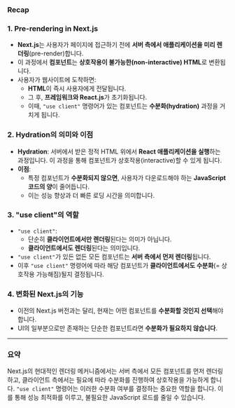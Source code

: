 ### Recap

### 1. **Pre-rendering in Next.js**

- **Next.js**는 사용자가 페이지에 접근하기 전에 **서버 측에서 애플리케이션을 미리 렌더링**(pre-render)합니다.
- 이 과정에서 **컴포넌트**는 **상호작용이 불가능한(non-interactive) HTML**로 변환됩니다.
- 사용자가 웹사이트에 도착하면:
  - **HTML**이 즉시 사용자에게 전달됩니다.
  - 그 후, **프레임워크와 React.js**가 초기화됩니다.
  - 이때, `"use client"` 명령어가 있는 컴포넌트는 **수분화(hydration)** 과정을 거치게 됩니다.

### 2. **Hydration의 의미와 이점**

- **Hydration**: 서버에서 받은 정적 HTML 위에서 **React 애플리케이션을 실행**하는 과정입니다. 이 과정을 통해 컴포넌트가 상호작용(interactive)할 수 있게 됩니다.
- **이점**:
  - 특정 컴포넌트가 **수분화되지 않으면**, 사용자가 다운로드해야 하는 **JavaScript 코드의 양**이 줄어듭니다.
  - 이는 성능 향상과 더 빠른 로딩 시간을 의미합니다.

### 3. **"use client"의 역할**

- `"use client"`:
  - 단순히 **클라이언트에서만 렌더링**된다는 의미가 아닙니다.
  - **클라이언트에서도 렌더링**된다는 의미입니다.
- `"use client"`가 있든 없든 모든 컴포넌트는 **서버 측에서 먼저 렌더링**됩니다.
- 이후 `"use client"` 명령어에 따라 해당 컴포넌트가 **클라이언트에서도 수분화**(= 상호작용 가능해짐)될지 결정됩니다.

### 4. **변화된 Next.js의 기능**

- 이전의 Next.js 버전과는 달리, 현재는 어떤 컴포넌트를 **수분화할 것인지 선택**해야 합니다.
- UI의 일부분으로만 존재하는 단순한 컴포넌트라면 **수분화가 필요하지 않습니다**.

---

### 요약

Next.js의 현대적인 렌더링 메커니즘에서는 서버 측에서 모든 컴포넌트를 먼저 렌더링하고, 클라이언트 측에서는 필요에 따라 수분화를 진행하여 상호작용을 가능하게 합니다. `"use client"` 명령어는 이러한 수분화 여부를 결정하는 중요한 역할을 합니다. 이를 통해 성능 최적화를 이루고, 불필요한 JavaScript 로드를 줄일 수 있습니다.
